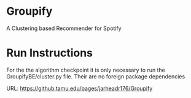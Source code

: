 # Groupify
A Clustering based Recommender for Spotify

# Run Instructions

For the the algorithm checkpoint it is only necessary to run the GroupifyBE/cluster.py file. Their are no foreign package dependencies


URL: https://github.tamu.edu/pages/jarheadr176/Groupify
